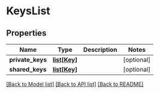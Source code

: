 # KeysList

## Properties
Name | Type | Description | Notes
------------ | ------------- | ------------- | -------------
**private_keys** | [**list[Key]**](Key.md) |  | [optional] 
**shared_keys** | [**list[Key]**](Key.md) |  | [optional] 

[[Back to Model list]](../README.md#documentation-for-models) [[Back to API list]](../README.md#documentation-for-api-endpoints) [[Back to README]](../README.md)

